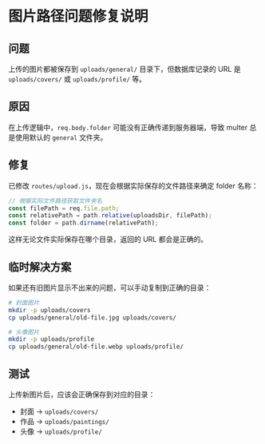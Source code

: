 # 图片路径问题修复说明

## 问题

上传的图片都被保存到 `uploads/general/` 目录下，但数据库记录的 URL 是 `uploads/covers/` 或 `uploads/profile/` 等。

## 原因

在上传逻辑中，`req.body.folder` 可能没有正确传递到服务器端，导致 multer 总是使用默认的 `general` 文件夹。

## 修复

已修改 `routes/upload.js`，现在会根据实际保存的文件路径来确定 folder 名称：

```javascript
// 根据实际文件路径获取文件夹名
const filePath = req.file.path;
const relativePath = path.relative(uploadsDir, filePath);
const folder = path.dirname(relativePath);
```

这样无论文件实际保存在哪个目录，返回的 URL 都会是正确的。

## 临时解决方案

如果还有旧图片显示不出来的问题，可以手动复制到正确的目录：

```bash
# 封面图片
mkdir -p uploads/covers
cp uploads/general/old-file.jpg uploads/covers/

# 头像图片  
mkdir -p uploads/profile
cp uploads/general/old-file.webp uploads/profile/
```

## 测试

上传新图片后，应该会正确保存到对应的目录：
- 封面 → `uploads/covers/`
- 作品 → `uploads/paintings/`
- 头像 → `uploads/profile/`

